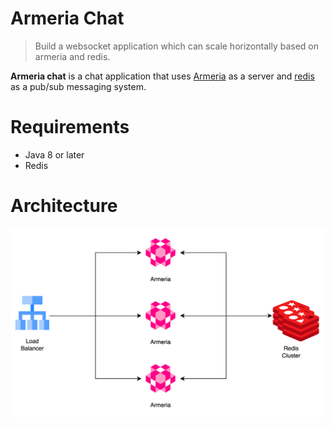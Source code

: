 # Armeria Chat

> Build a websocket application which can scale horizontally based on armeria and redis. 

**Armeria chat** is a chat application that uses [Armeria](https://armeria.dev/) as a server and [redis](https://redis.io/) as a pub/sub messaging system. 

# Requirements
- Java 8 or later
- Redis 

# Architecture 
![Armeria-chat architecture](images/architecture.png)
